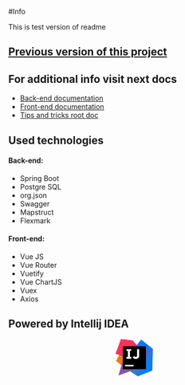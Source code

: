 #Info

This is test version of readme

## [Previous version of this project](https://mgelios.pythonanywhere.com)

## For additional info visit next docs
* [Back-end documentation](doc/back-end.md)
* [Front-end documentation](doc/front-end.md)
* [Tips and tricks root doc](doc/tips-and-tricks.md)

## Used technologies

#### Back-end:
- Spring Boot
- Postgre SQL
- org.json
- Swagger
- Mapstruct
- Flexmark

#### Front-end:
- Vue JS
- Vue Router
- Vuetify
- Vue ChartJS
- Vuex
- Axios

## Powered by Intellij IDEA
<p align="center">
    <a href="https://www.jetbrains.com/?from=mgwebsite">
        <img src="doc/icon-intellij-idea.png" width="75">
    </a>
</p>

